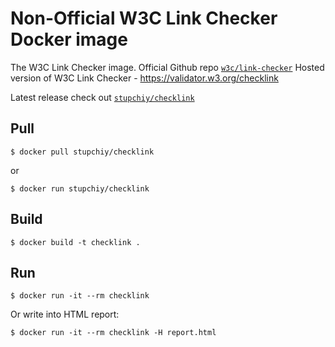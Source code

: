 # Non-Official W3C Link Checker Docker image

The W3C Link Checker image. Official Github repo [`w3c/link-checker`](https://github.com/w3c/link-checker) 
Hosted version of W3C Link Checker - https://validator.w3.org/checklink

Latest release check out [`stupchiy/checklink`](https://hub.docker.com/r/stupchiy/checklink/)

## Pull

```
$ docker pull stupchiy/checklink 
```

or

```
$ docker run stupchiy/checklink 
```

## Build

```
$ docker build -t checklink .
```

## Run

```
$ docker run -it --rm checklink
```

Or write into HTML report:

```
$ docker run -it --rm checklink -H report.html
```
